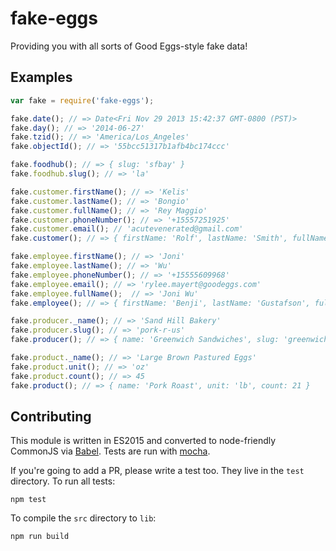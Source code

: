 # fake-eggs
Providing you with all sorts of Good Eggs-style fake data!

## Examples

```javascript
var fake = require('fake-eggs');

fake.date(); // => Date<Fri Nov 29 2013 15:42:37 GMT-0800 (PST)>
fake.day(); // => '2014-06-27'
fake.tzid(); // => 'America/Los_Angeles'
fake.objectId(); // => '55bcc51317b1afb4bc174ccc'

fake.foodhub(); // => { slug: 'sfbay' }
fake.foodhub.slug(); // => 'la'

fake.customer.firstName(); // => 'Kelis'
fake.customer.lastName(); // => 'Bongio'
fake.customer.fullName(); // => 'Rey Maggio'
fake.customer.phoneNumber(); // => '+15557251925'
fake.customer.email(); // 'acutevenerated@gmail.com'
fake.customer(); // => { firstName: 'Rolf', lastName: 'Smith', fullName: 'Rolf Smith', phoneNumber: '+15553120192', email: 'floodwaters@yahoo.com' }

fake.employee.firstName(); // => 'Joni'
fake.employee.lastName(); // => 'Wu'
fake.employee.phoneNumber(); // => '+15555609968'
fake.employee.email(); // => 'rylee.mayert@goodeggs.com'
fake.employee.fullName();  // => 'Joni Wu'
fake.employee(); // => { firstName: 'Benji', lastName: 'Gustafson', fullName: 'Benji Gustafson', phoneNumber: '+15550392918', email: 'bengi.gustafson@goodeggs.com' }

fake.producer._name(); // => 'Sand Hill Bakery'
fake.producer.slug(); // => 'pork-r-us'
fake.producer(); // => { name: 'Greenwich Sandwiches', slug: 'greenwich-sandwiches' }

fake.product._name(); // => 'Large Brown Pastured Eggs'
fake.product.unit(); // => 'oz'
fake.product.count(); // => 45
fake.product(); // => { name: 'Pork Roast', unit: 'lb', count: 21 }
```

## Contributing

This module is written in ES2015 and converted to node-friendly CommonJS via
[Babel](http://babeljs.io/). Tests are run with [mocha](https://mochajs.org).

If you're going to add a PR, please write a test too. They live in the `test`
directory. To run all tests:

```
npm test
```

To compile the `src` directory to `lib`:

```
npm run build
```
